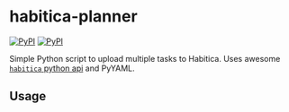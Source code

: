 # habitica-planner
[![PyPI](https://img.shields.io/pypi/v/habitica_planner.svg)](https://pypi.python.org/pypi/habitica_planner) [![PyPI](https://img.shields.io/pypi/l/habitica_planner.svg)](https://pypi.python.org/pypi/habitica_planner)

Simple Python script to upload multiple tasks to Habitica.
Uses awesome [`habitica` python api](https://github.com/philadams/habitica) and PyYAML.

## Usage
